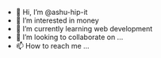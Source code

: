 - 👋 Hi, I’m @ashu-hip-it
- 👀 I’m interested in money
- 🌱 I’m currently learning web development 
- 💞️ I’m looking to collaborate on ...
- 📫 How to reach me ...

<!---
ashu-hip-it/ashu-hip-it is a ✨ special ✨ repository because its `README.md` (this file) appears on your GitHub profile.
You can click the Preview link to take a look at your changes.
--->

